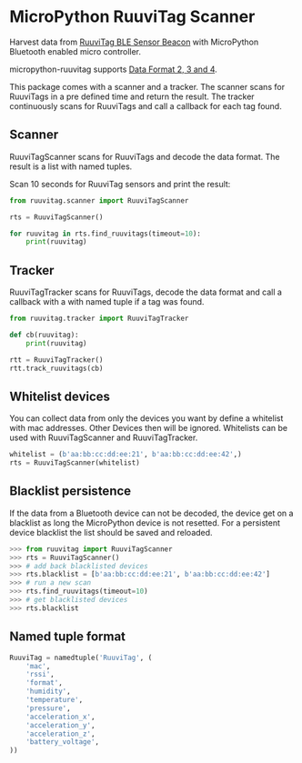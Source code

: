 # MicroPython RuuviTag Scanner

Harvest data from [RuuviTag BLE Sensor Beacon](http://ruuvitag.com/) with MicroPython Bluetooth enabled micro controller.

micropython-ruuvitag supports [Data Format 2, 3 and 4](https://github.com/ruuvi/ruuvi-sensor-protocols).

This package comes with a scanner and a tracker. The scanner scans for RuuviTags in a pre defined time and return the result. The tracker continuously scans for RuuviTags and call a callback for each tag found.

## Scanner

RuuviTagScanner scans for RuuviTags and decode the data format. The result is a list with named tuples.

Scan 10 seconds for RuuviTag sensors and print the result:

```python
from ruuvitag.scanner import RuuviTagScanner

rts = RuuviTagScanner()

for ruuvitag in rts.find_ruuvitags(timeout=10):
    print(ruuvitag)
```

## Tracker

RuuviTagTracker scans for RuuviTags, decode the data format and call a callback with a with named tuple if a tag was found.

```python
from ruuvitag.tracker import RuuviTagTracker

def cb(ruuvitag):
    print(ruuvitag)

rtt = RuuviTagTracker()
rtt.track_ruuvitags(cb)
```

## Whitelist devices

You can collect data from only the devices you want by define a whitelist with mac addresses. Other Devices then will be ignored. Whitelists can be used with RuuviTagScanner and RuuviTagTracker.

```python
whitelist = (b'aa:bb:cc:dd:ee:21', b'aa:bb:cc:dd:ee:42',)
rts = RuuviTagScanner(whitelist)
```

## Blacklist persistence

If the data from a Bluetooth device can not be decoded, the device get on a blacklist as long the MicroPython device is not resetted. For a persistent device blacklist the list should be saved and reloaded.

```python
>>> from ruuvitag import RuuviTagScanner
>>> rts = RuuviTagScanner()
>>> # add back blacklisted devices
>>> rts.blacklist = [b'aa:bb:cc:dd:ee:21', b'aa:bb:cc:dd:ee:42']
>>> # run a new scan
>>> rts.find_ruuvitags(timeout=10)
>>> # get blacklisted devices
>>> rts.blacklist
```

## Named tuple format

```python
RuuviTag = namedtuple('RuuviTag', (
    'mac',
    'rssi',
    'format',
    'humidity',
    'temperature',
    'pressure',
    'acceleration_x',
    'acceleration_y',
    'acceleration_z',
    'battery_voltage',
))
```
